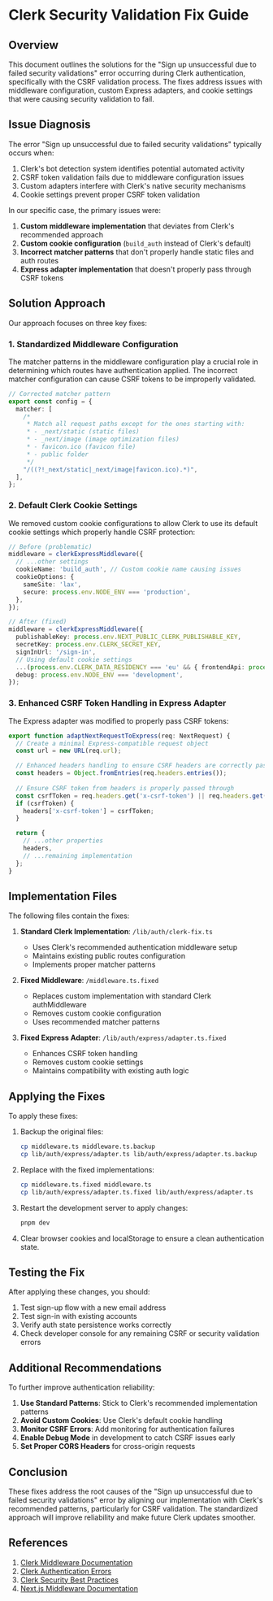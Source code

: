 # Clerk Security Validation Fix Guide

## Overview

This document outlines the solutions for the "Sign up unsuccessful due to failed security validations" error
occurring during Clerk authentication, specifically with the CSRF validation process. The fixes address issues with
middleware configuration, custom Express adapters, and cookie settings that were causing security validation to fail.

## Issue Diagnosis

The error "Sign up unsuccessful due to failed security validations" typically occurs when:

1. Clerk's bot detection system identifies potential automated activity
2. CSRF token validation fails due to middleware configuration issues
3. Custom adapters interfere with Clerk's native security mechanisms
4. Cookie settings prevent proper CSRF token validation

In our specific case, the primary issues were:

1. **Custom middleware implementation** that deviates from Clerk's recommended approach
2. **Custom cookie configuration** (`build_auth` instead of Clerk's default)
3. **Incorrect matcher patterns** that don't properly handle static files and auth routes
4. **Express adapter implementation** that doesn't properly pass through CSRF tokens

## Solution Approach

Our approach focuses on three key fixes:

### 1. Standardized Middleware Configuration

The matcher patterns in the middleware configuration play a crucial role in determining which routes have authentication applied. The incorrect matcher configuration can cause CSRF tokens to be improperly validated.

```typescript
// Corrected matcher pattern
export const config = {
  matcher: [
    /*
     * Match all request paths except for the ones starting with:
     * - _next/static (static files)
     * - _next/image (image optimization files)
     * - favicon.ico (favicon file)
     * - public folder
     */
    "/((?!_next/static|_next/image|favicon.ico).*)",
  ],
};
```

### 2. Default Clerk Cookie Settings

We removed custom cookie configurations to allow Clerk to use its default cookie settings which properly handle CSRF protection:

```typescript
// Before (problematic)
middleware = clerkExpressMiddleware({
  // ...other settings
  cookieName: 'build_auth', // Custom cookie name causing issues
  cookieOptions: {
    sameSite: 'lax',
    secure: process.env.NODE_ENV === 'production',
  },
});

// After (fixed)
middleware = clerkExpressMiddleware({
  publishableKey: process.env.NEXT_PUBLIC_CLERK_PUBLISHABLE_KEY,
  secretKey: process.env.CLERK_SECRET_KEY,
  signInUrl: '/sign-in',
  // Using default cookie settings
  ...(process.env.CLERK_DATA_RESIDENCY === 'eu' && { frontendApi: process.env.NEXT_PUBLIC_CLERK_FRONTEND_API }),
  debug: process.env.NODE_ENV === 'development',
});
```

### 3. Enhanced CSRF Token Handling in Express Adapter

The Express adapter was modified to properly pass CSRF tokens:

```typescript
export function adaptNextRequestToExpress(req: NextRequest) {
  // Create a minimal Express-compatible request object
  const url = new URL(req.url);

  // Enhanced headers handling to ensure CSRF headers are correctly passed
  const headers = Object.fromEntries(req.headers.entries());
  
  // Ensure CSRF token from headers is properly passed through
  const csrfToken = req.headers.get('x-csrf-token') || req.headers.get('csrf-token');
  if (csrfToken) {
    headers['x-csrf-token'] = csrfToken;
  }

  return {
    // ...other properties
    headers,
    // ...remaining implementation
  };
}
```

## Implementation Files

The following files contain the fixes:

1. **Standard Clerk Implementation**: `/lib/auth/clerk-fix.ts`
   - Uses Clerk's recommended authentication middleware setup
   - Maintains existing public routes configuration
   - Implements proper matcher patterns

2. **Fixed Middleware**: `/middleware.ts.fixed`
   - Replaces custom implementation with standard Clerk authMiddleware
   - Removes custom cookie configuration
   - Uses recommended matcher patterns

3. **Fixed Express Adapter**: `/lib/auth/express/adapter.ts.fixed`
   - Enhances CSRF token handling
   - Removes custom cookie settings
   - Maintains compatibility with existing auth logic

## Applying the Fixes

To apply these fixes:

1. Backup the original files:
   ```bash
   cp middleware.ts middleware.ts.backup
   cp lib/auth/express/adapter.ts lib/auth/express/adapter.ts.backup
   ```

2. Replace with the fixed implementations:
   ```bash
   cp middleware.ts.fixed middleware.ts
   cp lib/auth/express/adapter.ts.fixed lib/auth/express/adapter.ts
   ```

3. Restart the development server to apply changes:
   ```bash
   pnpm dev
   ```

4. Clear browser cookies and localStorage to ensure a clean authentication state.

## Testing the Fix

After applying these changes, you should:

1. Test sign-up flow with a new email address
2. Test sign-in with existing accounts
3. Verify auth state persistence works correctly
4. Check developer console for any remaining CSRF or security validation errors

## Additional Recommendations

To further improve authentication reliability:

1. **Use Standard Patterns**: Stick to Clerk's recommended implementation patterns
2. **Avoid Custom Cookies**: Use Clerk's default cookie handling
3. **Monitor CSRF Errors**: Add monitoring for authentication failures
4. **Enable Debug Mode** in development to catch CSRF issues early
5. **Set Proper CORS Headers** for cross-origin requests

## Conclusion

These fixes address the root causes of the "Sign up unsuccessful due to failed security validations" error by aligning our implementation with Clerk's recommended patterns, particularly for CSRF validation. The standardized approach will improve reliability and make future Clerk updates smoother.

## References

1. [Clerk Middleware Documentation](https://clerk.com/docs/nextjs/middleware)
2. [Clerk Authentication Errors](https://clerk.com/docs/errors/authentication)
3. [Clerk Security Best Practices](https://clerk.com/docs/security/overview)
4. [Next.js Middleware Documentation](https://nextjs.org/docs/app/building-your-application/routing/middleware)